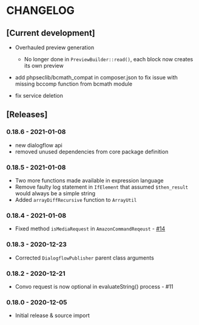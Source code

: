 # CHANGELOG

## [Current development]

* Overhauled preview generation
    * No longer done in `PreviewBuilder::read()`, each block now creates its own preview
    
* add phpseclib/bcmath_compat in composer.json to fix issue with missing bccomp function from bcmath module

* fix service deletion

## [Releases]

### 0.18.6 - 2021-01-08

* new dialogflow api
* removed unused dependencies from core package definition

### 0.18.5 - 2021-01-08

* Two more functions made available in expression language
* Remove faulty log statement in `IfElement` that assumed `$then_result` would always be a simple string
* Added `arrayDiffRecursive` function to `ArrayUtil`

### 0.18.4 - 2021-01-08

* Fixed method `isMediaRequest` in `AmazonCommandReqeust` - [#14](https://github.com/zef-dev/convoworks-core/issues/14)

### 0.18.3 - 2020-12-23

* Corrected `DialogflowPublisher` parent class arguments


### 0.18.2 - 2020-12-21

* Convo request is now optional in evaluateString() process - #11

### 0.18.0 - 2020-12-05

* Initial release & source import

